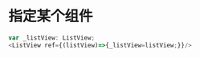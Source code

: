 # 指定某个组件

```javascript
var _listView: ListView;
<ListView ref={(listView)=>{_listView=listView;}}/>
```
